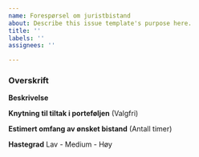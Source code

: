 ```yaml
---
name: Forespørsel om juristbistand
about: Describe this issue template's purpose here.
title: ''
labels: ''
assignees: ''

---
```


### Overskrift 

**Beskrivelse**


**Knytning til tiltak i porteføljen**
(Valgfri) 

**Estimert omfang av ønsket bistand**
(Antall timer)

**Hastegrad**
Lav - Medium - Høy
